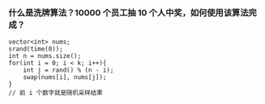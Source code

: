 ### 什么是洗牌算法？10000 个员工抽 10 个人中奖，如何使用该算法完成？

```
vector<int> nums;
srand(time(0));
int n = nums.size();
for(int i = 0; i < k; i++){
    int j = rand() % (n - i);
    swap(nums[i], nums[j]);
}
// 前 i 个数字就是随机采样结果
```
